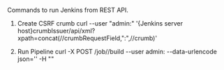 Commands to run Jenkins from REST API.

1. Create CSRF crumb
 curl --user "admin:<Token>" '{Jenkins server host}crumbIssuer/api/xml?xpath=concat(//crumbRequestField,":",//crumb)'

2. Run Pipeline
  curl -X POST <Jenkins server host>/job/<job name>/build --user admin:<token> --data-urlencode json='' -H "<Crumb>"
